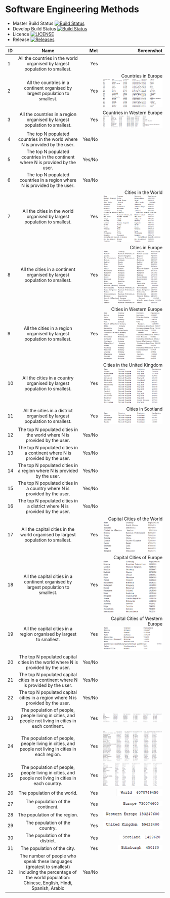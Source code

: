 # Software Engineering Methods

- Master Build Status [![Build Status](https://travis-ci.org/RyanHeadley/sem.svg?branch=master)](https://travis-ci.org/RyanHeadley/sem)
- Develop Build Status [![Build Status](https://travis-ci.org/RyanHeadley/sem.svg?branch=develop)](https://travis-ci.org/RyanHeadley/sem)
- Licence [![LICENSE](https://img.shields.io/github/license/RyanHeadley/sem.svg?style=flat-square)](https://github.com/RyanHeadley/sem/blob/master/LICENSE)
- Release [![Releases](https://img.shields.io/github/release/RyanHeadley/sem/all.svg?style=flat-square)](https://github.com/RyanHeadley/sem/releases)

| ID |                                 Name                                         |  Met   | Screenshot |
|----|:----------------------------------------------------------------------------:|-------:|-----------:|
| 1  | All the countries in the world organised by largest population to smallest.  |  Yes   |            |
| 2  | All the countries in a continent organised by largest population to smallest.|  Yes   |Countries in Europe ![continentCountries](continentCountries.png)           |
| 3  | All the countries in a region organised by largest population to smallest.   |  Yes   |Countries in Western Europe![regionCountries](regionCountries.png)         |
| 4  | The top N populated countries in the world where N is provided by the user.  | Yes/No |            |
| 5  | The top N populated countries in the continent where N is provided by the user.  | Yes/No |            |
| 6  | The top N populated countries in a region where N is provided by the user.   | Yes/No |            |
| 7  | All the cities in the world organised by largest population to smallest.     |  Yes   |Cities in the World ![worldCities](worldCities.png)           |
| 8  | All the cities in a continent organised by largest population to smallest.   |  Yes   |Cities in Europe ![continentCities](continentCities.png)          |
| 9  | All the cities in a region organised by largest population to smallest.      |  Yes   |Cities in Western Europe ![regionCities](regionCities.png)           |
| 10 | All the cities in a country organised by largest population to smallest.     |  Yes   |Cities in the United Kingdom ![countryCities](countryCities.png)          |
| 11 | All the cities in a district organised by largest population to smallest.    |  Yes   |Cities in Scotland ![districtCities](districtCities.png)          |
| 12 | The top N populated cities in the world where N is provided by the user.     | Yes/No |            |
| 13 | The top N populated cities in a continent where N is provided by the user.   | Yes/No |            |
| 14 | The top N populated cities in a region where N is provided by the user.      | Yes/No |            |
| 15 | The top N populated cities in a country where N is provided by the user.     | Yes/No |            |
| 16 | The top N populated cities in a district where N is provided by the user.    | Yes/No |            |
| 17 | All the capital cities in the world organised by largest population to smallest.  |  Yes   |Capital Cities of the World ![worldCapitalCities](worldCapitalCities.png)           |
| 18 | All the capital cities in a continent organised by largest population to smallest.|  Yes   |Capital Cities of Europe ![continentCapitalCities](continentCapitalCities.png)           |
| 19 | All the capital cities in a region organised by largest to smallest.              |  Yes   |Capital Cities of Western Europe ![regionCapitalCities](regionCapitalCities.png)           |
| 20 | The top N populated capital cities in the world where N is provided by the user.  | Yes/No |            |
| 21 | The top N populated capital cities in a continent where N is provided by the user.| Yes/No |            |
| 22 | The top N populated capital cities in a region where N is provided by the user.   | Yes/No |            |
| 23 | The population of people, people living in cities, and people not living in cities in each continent.| Yes |![continentCityPercentage](continentCityPercentage.png)            |
| 24 | The population of people, people living in cities, and people not living in cities in each region.   | Yes |![regionCityPercentage](regionCityPercentage.png)           |
| 25 | The population of people, people living in cities, and people not living in cities in each country.  | Yes |![countryCityPercentage](countryCityPercentage.png)            |
| 26 | The population of the world.            | Yes | ![singleWorldPop](SingleWorldPop.png)           |
| 27 | The population of the continent.        | Yes | ![singleContinentPop](SingleContinentPop.png)           |
| 28 | The population of the region.           | Yes | ![singleRegionPop](SingleRegionPop.png)           |
| 29 | The population of the country.          | Yes | ![singleCountryPop](SingleCountryPop.png)             |
| 30 | The population of the district.         | Yes | ![singleDistrictPop](SingleDistrictPop.png)           |
| 31 | The population of the city.             | Yes | ![singleCityPop](SingleCityPop.png)                   |
| 32 | The number of people who speak these languages (greatest to smallest) including the percentage of the world population: Chinese, English, Hindi, Spanish, Arabic | Yes/No |            |